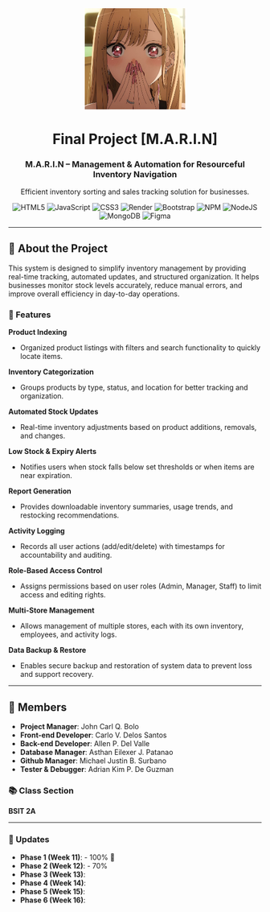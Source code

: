<div align="center">
  <img src="logo/Logo.jpg" alt="MARIN Logo" width="200" height="auto" />
  <h1>Final Project [M.A.R.I.N]</h1>
  <h3> M.A.R.I.N – Management & Automation for Resourceful Inventory Navigation </h3>
  <p>Efficient inventory sorting and sales tracking solution for businesses.</p>

  <!-- languages -->

![HTML5](https://img.shields.io/badge/html5-%23E34F26.svg?style=flat&logo=html5&logoColor=white) ![JavaScript](https://img.shields.io/badge/javascript-%23323330.svg?style=flat&logo=javascript&logoColor=%23F7DF1E) ![CSS3](https://img.shields.io/badge/css3-%231572B6.svg?style=flat&logo=css3&logoColor=white) ![Render](https://img.shields.io/badge/Render-%46E3B7.svg?style=flat&logo=render&logoColor=white) ![Bootstrap](https://img.shields.io/badge/bootstrap-%238511FA.svg?style=flat&logo=bootstrap&logoColor=white) ![NPM](https://img.shields.io/badge/NPM-%23CB3837.svg?style=flat&logo=npm&logoColor=white) ![NodeJS](https://img.shields.io/badge/node.js-6DA55F?style=flat&logo=node.js&logoColor=white) ![MongoDB](https://img.shields.io/badge/MongoDB-%234ea94b.svg?style=flat&logo=mongodb&logoColor=white) ![Figma](https://img.shields.io/badge/figma-%23F24E1E.svg?style=flat&logo=figma&logoColor=white)

</div>

---

## 🚀 About the Project

This system is designed to simplify inventory management by providing real-time tracking, automated updates, and structured organization. It helps businesses monitor stock levels accurately, reduce manual errors, and improve overall efficiency in day-to-day operations.

### 📌 Features

**Product Indexing**
  - Organized product listings with filters and search functionality to quickly locate items.

**Inventory Categorization**
  - Groups products by type, status, and location for better tracking and organization.

**Automated Stock Updates**
  - Real-time inventory adjustments based on product additions, removals, and changes.

**Low Stock & Expiry Alerts**
  - Notifies users when stock falls below set thresholds or when items are near expiration.

**Report Generation**
  - Provides downloadable inventory summaries, usage trends, and restocking recommendations.

**Activity Logging**
  - Records all user actions (add/edit/delete) with timestamps for accountability and auditing.

**Role-Based Access Control**
  - Assigns permissions based on user roles (Admin, Manager, Staff) to limit access and editing rights.

**Multi-Store Management**
  - Allows management of multiple stores, each with its own inventory, employees, and activity logs.

**Data Backup & Restore**
  - Enables secure backup and restoration of system data to prevent loss and support recovery.

---

## 👥 Members

- **Project Manager**: John Carl Q. Bolo
- **Front-end Developer**: Carlo V. Delos Santos
- **Back-end Developer**: Allen P. Del Valle
- **Database Manager**: Asthan Eilexer J. Patanao
- **Github Manager**: Michael Justin B. Surbano
- **Tester & Debugger**: Adrian Kim P. De Guzman

### 📚 Class Section

**BSIT 2A**

---

### 📝 Updates

- **Phase 1 (Week 11)**: - 100% 🚩
- **Phase 2 (Week 12)**: - 70%
- **Phase 3 (Week 13)**:
- **Phase 4 (Week 14)**:
- **Phase 5 (Week 15)**:
- **Phase 6 (Week 16)**:
